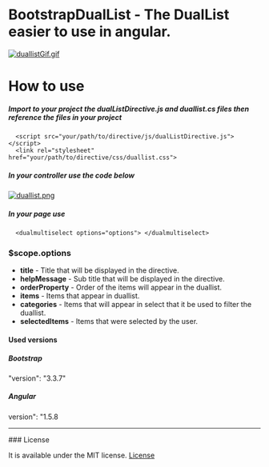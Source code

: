 # BootstrapDualList - The DualList easier to use in angular.

[![duallistGif.gif](https://s21.postimg.org/qk4uaqfw7/duallist_Gif.gif)](https://postimg.org/image/72a6usiyb/)

# How to use

##### Import to your project the dualListDirective.js and duallist.cs files then reference the files in your project
```
  <script src="your/path/to/directive/js/dualListDirective.js"></script>
  <link rel="stylesheet" href="your/path/to/directive/css/duallist.css">
```
##### In your controller use the code below

[![duallist.png](https://s11.postimg.org/p0kf02vo3/duallist.png)](https://postimg.org/image/pdbt69dxr/)

##### In your page use

```
  <dualmultiselect options="options"> </dualmultiselect>
```

### $scope.options
<ul>
<li><b>title</b> - Title that will be displayed in the directive.</li>
<li><b>helpMessage</b> - Sub title that will be displayed in the directive.</li>
<li><b>orderProperty</b> - Order of the items will appear in the duallist.</li>
<li><b>items</b> - Items that appear in duallist.</li>
<li><b>categories</b> - Items that will appear in select that it be used to filter the duallist.</li>
<li><b>selectedItems</b> - Items that were selected by the user.</li>
</ul>

#### Used versions

##### Bootstrap 
"version": "3.3.7"

##### Angular
version": "1.5.8 
<hr>
### License

It is available under the MIT license.
[License](https://opensource.org/licenses/mit-license.php)
